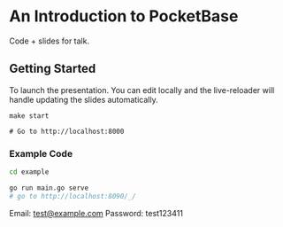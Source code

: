 # An Introduction to PocketBase

Code + slides for talk.

## Getting Started

To launch the presentation. You can edit locally and the live-reloader
will handle updating the slides automatically.

```
make start

# Go to http://localhost:8000
```

### Example Code

```bash
cd example

go run main.go serve
# go to http://localhost:8090/_/
```

Email: test@example.com
Password: test123411
